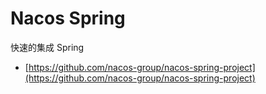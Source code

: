 # Nacos Spring

快速的集成 Spring

- [https://github.com/nacos-group/nacos-spring-project](https://github.com/nacos-group/nacos-spring-project)